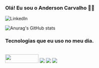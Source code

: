 ### Olá! Eu sou o Anderson Carvalho :raising_hand_man:


![LinkedIn](https://img.shields.io/badge/linkedin-%230077B5.svg?style=for-the-badge&logo=linkedin&logoColor=white&link=https://www.linkedin.com/in/anderson-santos-carvalho/)<!--![Duolingo](https://img.shields.io/badge/Duolingo-%234DC730.svg?style=for-the-badge&logo=Duolingo&logoColor=white)-->

![Anurag's GitHub stats](https://github-readme-stats.vercel.app/api?username=andersonsancar&show_icons=true&theme=chartreuse-dark)

<!--![Top Langs](https://github-readme-stats.vercel.app/api/top-langs/?username=andersonsancar&hide_progress=true)-->

### Tecnologias que eu uso no meu dia.
<div style="display: inline_block;"><br/>
  <img src="https://assets.zabbix.com/dist/images/logo.fd87efa6da9bed3fd8c9.svg"width="106.75" height="28"/>
  <img src="https://img.shields.io/badge/grafana-%23F46800.svg?style=for-the-badge&logo=grafana&logoColor=white"/>
  <img src="https://img.shields.io/badge/Linux-FCC624?style=for-the-badge&logo=linux&logoColor=black"/>
  <img src="https://img.shields.io/badge/Windows-0078D6?style=for-the-badge&logo=windows&logoColor=white"/>
  
</div>


